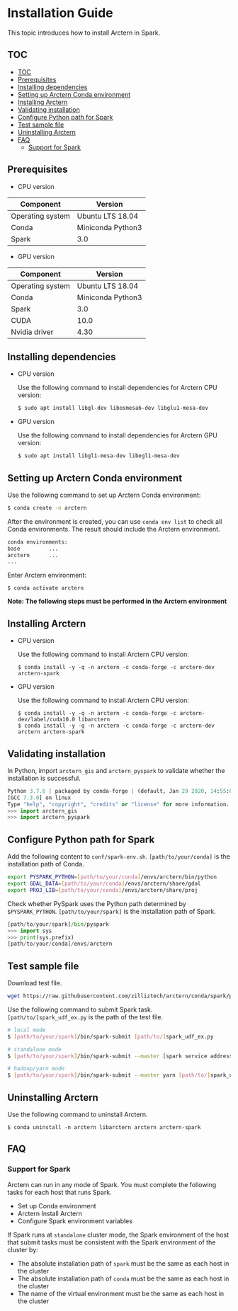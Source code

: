 # Installation Guide

This topic introduces how to install Arctern in Spark.

## TOC

<!-- TOC -->

- [TOC](#toc)
- [Prerequisites](#prerequisites)
- [Installing dependencies](#installing-dependencies)
- [Setting up Arctern Conda environment](#setting-up-arctern-conda-environment)
- [Installing Arctern](#installing-arctern)
- [Validating installation](#validating-installation)
- [Configure Python path for Spark](#configure-python-path-for-spark)
- [Test sample file](#test-sample-file)
- [Uninstalling Arctern](#uninstalling-arctern)
- [FAQ](#faq)
    - [Support for Spark](#support-for-spark)

<!-- /TOC -->
## Prerequisites
- CPU version

| Component     | Version              |
| -------- | ----------------- |
| Operating system | Ubuntu LTS 18.04  |
| Conda    | Miniconda Python3 |
| Spark    | 3.0               |

- GPU version

| Component          | Version              |
| ------------- | ----------------- |
| Operating system     | Ubuntu LTS 18.04  |
| Conda         | Miniconda Python3 |
| Spark         | 3.0               |
| CUDA          | 10.0              |
| Nvidia driver | 4.30              |

## Installing dependencies

- CPU version

  Use the following command to install dependencies for Arctern CPU version:

    ```bash
    $ sudo apt install libgl-dev libosmesa6-dev libglu1-mesa-dev
    ```

- GPU version

    Use the following command to install dependencies for Arctern GPU version:

    ```bash
    $ sudo apt install libgl1-mesa-dev libegl1-mesa-dev
    ```

## Setting up Arctern Conda environment

Use the following command to set up Arctern Conda environment:

```bash
$ conda create -n arctern
```

After the environment is created, you can use `conda env list` to check all Conda environments. The result should include the Arctern environment.

```bash
conda environments:
base         ...
arctern      ...
...
```

Enter Arctern environment:

```
$ conda activate arctern
```

**Note: The following steps must be performed in the Arctern environment**

## Installing Arctern

- CPU version

  Use the following command to install Arctern CPU version:

    ```shell
    $ conda install -y -q -n arctern -c conda-forge -c arctern-dev arctern-spark
    ```

- GPU version

  Use the following command to install Arctern CPU version:

    ```shell
    $ conda install -y -q -n arctern -c conda-forge -c arctern-dev/label/cuda10.0 libarctern
    $ conda install -y -q -n arctern -c conda-forge -c arctern-dev arctern arctern-spark
    ```

## Validating installation

In Python, import `arctern_gis` and `arctern_pyspark` to validate whether the installation is successful.

```python
Python 3.7.6 | packaged by conda-forge | (default, Jan 29 2020, 14:55:04)
[GCC 7.3.0] on linux
Type "help", "copyright", "credits" or "license" for more information.
>>> import arctern_gis
>>> import arctern_pyspark
```

## Configure Python path for Spark

Add the following content to `conf/spark-env.sh`. `[path/to/your/conda]` is the installation path of Conda.

```bash
export PYSPARK_PYTHON=[path/to/your/conda]/envs/arctern/bin/python
export GDAL_DATA=[path/to/your/conda]/envs/arctern/share/gdal
export PROJ_LIB=[path/to/your/conda]/envs/arctern/share/proj
```

Check whether PySpark uses the Python path determined by `$PYSPARK_PYTHON`. `[path/to/your/spark]` is the installation path of Spark.

```python
[path/to/your/spark]/bin/pyspark
>>> import sys
>>> print(sys.prefix)
[path/to/your/conda]/envs/arctern
```

## Test sample file

Download test file.

```bash
wget https://raw.githubusercontent.com/zilliztech/arctern/conda/spark/pyspark/examples/gis/spark_udf_ex.py
```

Use the following command to submit Spark task. `[path/to/]spark_udf_ex.py` is the path of the test file.

```bash
# local mode
$ [path/to/your/spark]/bin/spark-submit [path/to/]spark_udf_ex.py

# standalone mode
$ [path/to/your/spark]/bin/spark-submit --master [spark service address] [path/to/]spark_udf_ex.py

# hadoop/yarn mode
$ [path/to/your/spark]/bin/spark-submit --master yarn [path/to/]spark_udf_ex.py
```

## Uninstalling Arctern

Use the following command to uninstall Arctern.

```shell
$ conda uninstall -n arctern libarctern arctern arctern-spark
```

## FAQ

### Support for Spark

Arctern can run in any mode of Spark. You must complete the following tasks for each host that runs Spark.

- Set up Conda environment
- Arctern Install Arctern
- Configure Spark environment variables

If Spark runs at `standalone` cluster mode, the Spark environment of the host that submit tasks must be consistent with the Spark environment of the cluster by:

- The absolute installation path of `spark` must be the same as each host in the cluster
- The absolute installation path of `conda` must be the same as each host in the cluster
- The name of the virtual environment must be the same as each host in the cluster
